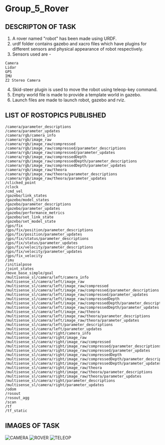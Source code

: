 # Group_5_Rover



## DESCRIPTON OF TASK
1. A rover named "robot" has been made using URDF.
2. urdf folder contains gazebo and xacro files which have plugins for different sensors and physical appearance of robot respectively.
3. Sensors used are -
```
Camera
Lidar
GPS
IMU
Z2 Stereo Camera

```
4. Skid-steer plugin is used to move the robot using teleop-key command.
5. Empty world file is made to provide a template world in gazebo.
6. Launch files are made to launch robot, gazebo and rviz.

## LIST OF ROSTOPICS PUBLISHED
```
/camera/parameter_descriptions
/camera/parameter_updates
/camera/rgb/camera_info
/camera/rgb/image_raw
/camera/rgb/image_raw/compressed
/camera/rgb/image_raw/compressed/parameter_descriptions
/camera/rgb/image_raw/compressed/parameter_updates
/camera/rgb/image_raw/compressedDepth
/camera/rgb/image_raw/compressedDepth/parameter_descriptions
/camera/rgb/image_raw/compressedDepth/parameter_updates
/camera/rgb/image_raw/theora
/camera/rgb/image_raw/theora/parameter_descriptions
/camera/rgb/image_raw/theora/parameter_updates
/clicked_point
/clock
/cmd_vel
/gazebo/link_states
/gazebo/model_states
/gazebo/parameter_descriptions
/gazebo/parameter_updates
/gazebo/performance_metrics
/gazebo/set_link_state
/gazebo/set_model_state
/gps/fix
/gps/fix/position/parameter_descriptions
/gps/fix/position/parameter_updates
/gps/fix/status/parameter_descriptions
/gps/fix/status/parameter_updates
/gps/fix/velocity/parameter_descriptions
/gps/fix/velocity/parameter_updates
/gps/fix_velocity
/imu
/initialpose
/joint_states
/move_base_simple/goal
/multisense_sl/camera/left/camera_info
/multisense_sl/camera/left/image_raw
/multisense_sl/camera/left/image_raw/compressed
/multisense_sl/camera/left/image_raw/compressed/parameter_descriptions
/multisense_sl/camera/left/image_raw/compressed/parameter_updates
/multisense_sl/camera/left/image_raw/compressedDepth
/multisense_sl/camera/left/image_raw/compressedDepth/parameter_descriptions
/multisense_sl/camera/left/image_raw/compressedDepth/parameter_updates
/multisense_sl/camera/left/image_raw/theora
/multisense_sl/camera/left/image_raw/theora/parameter_descriptions
/multisense_sl/camera/left/image_raw/theora/parameter_updates
/multisense_sl/camera/left/parameter_descriptions
/multisense_sl/camera/left/parameter_updates
/multisense_sl/camera/right/camera_info
/multisense_sl/camera/right/image_raw
/multisense_sl/camera/right/image_raw/compressed
/multisense_sl/camera/right/image_raw/compressed/parameter_descriptions
/multisense_sl/camera/right/image_raw/compressed/parameter_updates
/multisense_sl/camera/right/image_raw/compressedDepth
/multisense_sl/camera/right/image_raw/compressedDepth/parameter_descriptions
/multisense_sl/camera/right/image_raw/compressedDepth/parameter_updates
/multisense_sl/camera/right/image_raw/theora
/multisense_sl/camera/right/image_raw/theora/parameter_descriptions
/multisense_sl/camera/right/image_raw/theora/parameter_updates
/multisense_sl/camera/right/parameter_descriptions
/multisense_sl/camera/right/parameter_updates
/odom
/rosout
/rosout_agg
/scan
/tf
/tf_static
```
## IMAGES OF TASK
![CAMERA](https://user-images.githubusercontent.com/117933472/217905740-20bda450-52ab-4b44-901a-4bd8182d693e.png)
![ROVER](https://user-images.githubusercontent.com/117933472/217905775-102c0c01-1800-4941-ae0b-e69718205885.png)
![TELEOP](https://user-images.githubusercontent.com/117933472/217905789-59464396-c36d-4b51-b90d-ab467a27ef29.png)
